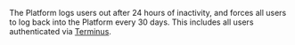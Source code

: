 The Platform logs users out after 24 hours of inactivity, and forces all users to log back into the Platform every 30 days. This includes all users authenticated via [Terminus](/guides/terminus).
